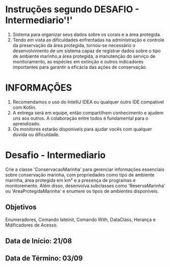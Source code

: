 # Instruções segundo DESAFIO - Intermediario'!'

1. Sistema para organizar seus dados sobre os corais e a área protegida.
2. Tendo em vista as dificuldades enfrentadas na administração e controle da preservação da área protegida, tornou-se necessário o desenvolvimento de um sistema capaz de registrar dados sobre o tipo de ambiente marinho,a área protegida, a manutenção do serviço de monitoramento, as espécies em extinção e outros indicadores importantes para garantir a eficácia das ações de conservação.

# INFORMAÇÕES

1. Recomendamos o uso do IntelliJ IDEA ou qualquer outro IDE compatível com Kotlin.
2. A entrega será em equipe, então compartilhem conhecimento e ajudem uns aos outros. 
   A colaboração entre todos é fundamental para o aprendizado.
3. Os monitores estarão disponíveis para ajudar vocês com qualquer dúvida ou dificuldade.

# Desafio - Intermediario

 <p> Crie a classe 'ConservacaoMarinha' para gerenciar informações essenciais sobre conservação marinha, com propriedades como tipo de ambiente marinha, área protegida em km² e a presença de programas e monitoremento. Além disso, desenvolva subclasses como 'ReservaMarinha' ou 'AreaProtegidaMarinha' e enumere os tipos de ambientes disponiveis.
 
 ## Objetivos
 
 <p>Enumeradores, Comando lateinit, Comando With, DataClass, Herança e Mdificadores de Acesso.

## Data de Início: 21/08

## Data de Término: 03/09